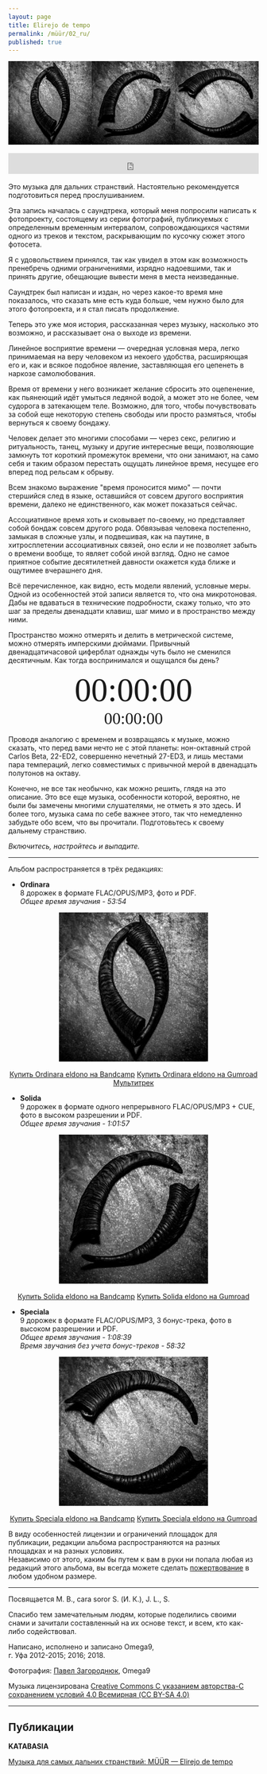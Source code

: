 ```yaml
---
layout: page
title: Elirejo de tempo
permalink: /müür/02_ru/
published: true
---
```

<p align="center">
  <img src ="/müür/02/triple.png"/>
</p>

<center>
<iframe style="border: 0; width: 100%; height: 42px;" src="https://bandcamp.com/EmbeddedPlayer/album=2315349011/size=small/bgcol=333333/linkcol=ffffff/transparent=true/" seamless><a href="https://omega9.bandcamp.com/album/elirejo-de-tempo-ordinara-eldono">Elirejo de tempo [ordinara eldono]</a></iframe>
</center>

Это музыка для дальних странствий. Настоятельно рекомендуется подготовиться перед прослушиванием.

Эта запись началась с саундтрека, который меня попросили написать к фотопроекту, состоящему из серии фотографий, публикуемых с определенным временным интервалом, сопровождающихся частями одного из треков и текстом, раскрывающим по кусочку сюжет этого фотосета.

Я с удовольствием принялся, так как увидел в этом как возможность пренебречь одними ограничениями, изрядно надоевшими, так и принять другие, обещающие вывести меня в места неизведанные.

Cаундтрек был написан и издан, но через какое-то время мне показалось, что сказать мне есть куда больше, чем нужно было для этого фотопроекта, и я стал писать продолжение.

Теперь это уже моя история, рассказанная через музыку, насколько это возможно, и рассказывает она о выходе из времени.

Линейное восприятие времени — очередная условная мера, легко принимаемая на веру человеком из некоего удобства, расширяющая его и, как и всякое подобное явление, заставляющая его цепенеть в наркозе самолюбования.

Время от времени у него возникает желание сбросить это оцепенение, как пьянеющий идёт умыться ледяной водой, а может это не более, чем судорога в затекающем теле. Возможно, для того, чтобы почувствовать за собой еще некоторую степень свободы или просто размяться, чтобы вернуться к своему бондажу.

Человек делает это многими способами — через секс, религию и ритуальность, танец, музыку и другие интересные вещи, позволяющие замкнуть тот короткий промежуток времени, что они занимают, на само себя и таким образом перестать ощущать линейное время, несущее его вперед под рельсам к обрыву.

Всем знакомо выражение "время проносится мимо" — почти стершийся след в языке, оставшийся от совсем другого восприятия времени, далеко не единственного, как может показаться сейчас.

Ассоциативное время хоть и сковывает по-своему, но представляет собой бондаж совсем другого рода. Обвязывая человека постепенно, замыкая в сложные узлы, и подвешивая, как на паутине, в хитросплетении ассоциативных связей, оно если и не позволяет забыть о времени вообще, то являет собой иной взгляд. Одно не самое приятное событие десятилетней давности окажется куда ближе и ощутимее вчерашнего дня.

Всё перечисленное, как видно, есть модели явлений, условные меры. Одной из особенностей этой записи является то, что она микротоновая. Дабы не вдаваться в технические подробности, скажу только, что это шаг за пределы двенадцати клавиш, шаг мимо и в пространство между ними.

Пространство можно отмерять и делить в метрической системе, можно отмерять имперскими дюймами. Привычный двенадцатичасовой циферблат однажды чуть было не сменился десятичным. Как тогда воспринимался и ощущался бы день?

<div id="m" style="text-align: center; font-size: 50pt;font-family: PT Sans">00:00:00</div>
<div id="n" style="text-align: center; font-size: 25pt;font-family: PT Sans">00:00:00</div>
<script  src="/müür/02/metric-time/js/index.js"></script>

Проводя аналогию с временем и возвращаясь к музыке, можно сказать, что перед вами нечто не с этой планеты: нон-октавный строй Carlos Beta, 22-ED2, совершенно нечетный 27-ED3, и лишь местами пара темпераций, легко совместимых с привычной мерой в двенадцать полутонов на октаву.

Конечно, не все так необычно, как можно решить, глядя на это описание. Это все еще музыка, особенности которой, вероятно, не были бы замечены многими слушателями, не отметь я это здесь. И более того, музыка сама по себе важнее этого, так что немедленно забудьте обо всем, что вы прочитали. Подготовьтесь к своему дальнему странствию.

*Включитесь, настройтесь и выпадите.*

-----
Альбом распространяется в трёх редакциях:
* **Ordinara**<br />
8 дорожек в формате FLAC/OPUS/MP3, фото и PDF.<br />
*Общее время звучания - 53:54*

<p align="center">
  <img src ="/müür/02/cover_ordinara.jpg" alt="Ordinara eldono" />
</p>

<center>
<a markdown="0" href="https://omega9.bandcamp.com/album/elirejo-de-tempo-ordinara-eldono" class="btn">Купить Ordinara eldono на Bandcamp</a> <a markdown="0" href="https://gum.co/beKop" class="btn">Купить Ordinara eldono на Gumroad</a>
</center>

<center>
<a markdown="0" href="{{ site.url }}/blog/EDTmultitrack/" class="btn">Мультитрек</a>
</center>

* **Solida**<br />
9 дорожек в формате одного непрерывного FLAC/OPUS/MP3 + CUE, фото в высоком разрешении и PDF.<br />
*Общее время звучания - 1:01:57*

<p align="center">
  <img src ="/müür/02/cover_solida.jpg" alt="Solida eldono" />
</p>

<center>
<a markdown="0" href="https://omega9.bandcamp.com/album/elirejo-de-tempo-solida-eldono" class="btn">Купить Solida eldono на Bandcamp</a> <a markdown="0" href="https://gum.co/vIEIA" class="btn">Купить Solida eldono на Gumroad</a>
</center>

* **Speciala**<br />
9 дорожек в формате FLAC/OPUS/MP3, 3 бонус-трека, фото в высоком разрешении и PDF.<br />
*Общее время звучания - 1:08:39*<br />
*Время звучания без учета бонус-треков - 58:32*

<p align="center">
  <img src ="/müür/02/cover_speciala.jpg" alt="Speciala eldono" />
</p>

<center>
<a markdown="0" href="https://omega9.bandcamp.com/album/elirejo-de-tempo-speciala-eldono" class="btn">Купить Speciala eldono на Bandcamp</a> <a markdown="0" href="https://gum.co/DeCpt" class="btn">Купить Speciala eldono на Gumroad</a>
</center>

В виду особенностей лицензии и ограничений площадок для публикации, редакции альбома распространяются на разных площадках и на разных условиях.
<br />
Независимо от этого, каким бы путем к вам в руки ни попала любая из редакций этого альбома, вы всегда можете сделать [пожертвование](https://omega9.github.io/donation/) в любом удобном размере.

-----
Посвящается М. В., cara soror S. (И. К.), J. L., S.

Спасибо тем замечательным людям, которые поделились своими снами и зачитали составленный на их основе текст, и всем, кто как-либо содействовал.

Написано, исполнено и записано Omega9,<br />
г. Уфа 2012-2015; 2016; 2018.

Фотография: [Павел Загороднюк](https://vk.com/public175451932), Omega9

Музыка лицензирована [Creative Commons С указанием авторства-С сохранением условий 4.0 Всемирная (CC BY-SA 4.0)](https://creativecommons.org/licenses/by-sa/4.0/deed.ru)

-----
## Публикации

**KATABASIA**

[Музыка для самых дальних странствий: MÜÜR — Elirejo de tempo](https://katab.asia/2019/01/29/muur/)